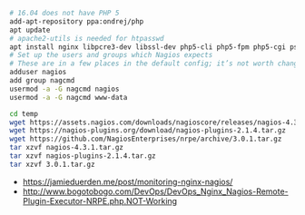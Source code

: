 ```bash
# 16.04 does not have PHP 5
add-apt-repository ppa:ondrej/php
apt update
# apache2-utils is needed for htpasswd
apt install nginx libpcre3-dev libssl-dev php5-cli php5-fpm php5-cgi psmisc spawn-fcgi fcgiwrap libgd2-xpm-dev openssl libssl-dev build-essential apache2-utils
# Set up the users and groups which Nagios expects
# These are in a few places in the default config; it’s not worth changing them
adduser nagios
add group nagcmd
usermod -a -G nagcmd nagios
usermod -a -G nagcmd www-data

cd temp
wget https://assets.nagios.com/downloads/nagioscore/releases/nagios-4.3.1.tar.gz
wget https://nagios-plugins.org/download/nagios-plugins-2.1.4.tar.gz
wget https://github.com/NagiosEnterprises/nrpe/archive/3.0.1.tar.gz
tar xzvf nagios-4.3.1.tar.gz
tar xzvf nagios-plugins-2.1.4.tar.gz
tar xzvf 3.0.1.tar.gz
```

* https://jamieduerden.me/post/monitoring-nginx-nagios/
* http://www.bogotobogo.com/DevOps/DevOps_Nginx_Nagios-Remote-Plugin-Executor-NRPE.php.NOT-Working
